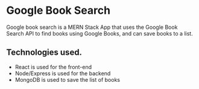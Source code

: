 # Google Book Search

Google book search is a MERN Stack App that uses the Google Book Search API to find books using Google Books, and can save books to a list.

## Technologies used.

- React is used for the front-end
- Node/Express is used for the backend
- MongoDB is used to save the list of books
